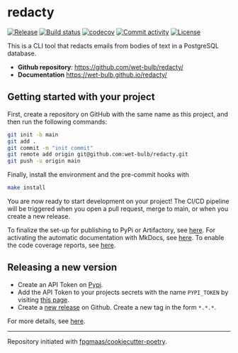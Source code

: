 # redacty

[![Release](https://img.shields.io/github/v/release/wet-bulb/redacty)](https://img.shields.io/github/v/release/wet-bulb/redacty)
[![Build status](https://img.shields.io/github/actions/workflow/status/wet-bulb/redacty/main.yml?branch=main)](https://github.com/wet-bulb/redacty/actions/workflows/main.yml?query=branch%3Amain)
[![codecov](https://codecov.io/gh/wet-bulb/redacty/branch/main/graph/badge.svg)](https://codecov.io/gh/wet-bulb/redacty)
[![Commit activity](https://img.shields.io/github/commit-activity/m/wet-bulb/redacty)](https://img.shields.io/github/commit-activity/m/wet-bulb/redacty)
[![License](https://img.shields.io/github/license/wet-bulb/redacty)](https://img.shields.io/github/license/wet-bulb/redacty)

This is a CLI tool that redacts emails from bodies of text in a PostgreSQL database.

- **Github repository**: <https://github.com/wet-bulb/redacty/>
- **Documentation** <https://wet-bulb.github.io/redacty/>

## Getting started with your project

First, create a repository on GitHub with the same name as this project, and then run the following commands:

``` bash
git init -b main
git add .
git commit -m "init commit"
git remote add origin git@github.com:wet-bulb/redacty.git
git push -u origin main
```

Finally, install the environment and the pre-commit hooks with 

```bash
make install
```

You are now ready to start development on your project! The CI/CD
pipeline will be triggered when you open a pull request, merge to main,
or when you create a new release.

To finalize the set-up for publishing to PyPi or Artifactory, see
[here](https://fpgmaas.github.io/cookiecutter-poetry/features/publishing/#set-up-for-pypi).
For activating the automatic documentation with MkDocs, see
[here](https://fpgmaas.github.io/cookiecutter-poetry/features/mkdocs/#enabling-the-documentation-on-github).
To enable the code coverage reports, see [here](https://fpgmaas.github.io/cookiecutter-poetry/features/codecov/).

## Releasing a new version

- Create an API Token on [Pypi](https://pypi.org/).
- Add the API Token to your projects secrets with the name `PYPI_TOKEN` by visiting 
[this page](https://github.com/wet-bulb/redacty/settings/secrets/actions/new).
- Create a [new release](https://github.com/wet-bulb/redacty/releases/new) on Github. 
Create a new tag in the form ``*.*.*``.

For more details, see [here](https://fpgmaas.github.io/cookiecutter-poetry/features/cicd/#how-to-trigger-a-release).

---

Repository initiated with [fpgmaas/cookiecutter-poetry](https://github.com/fpgmaas/cookiecutter-poetry).